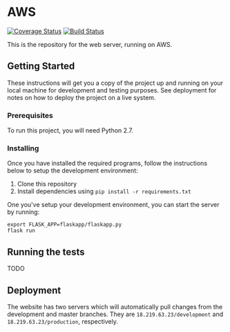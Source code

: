 # AWS

[![Coverage Status](https://coveralls.io/repos/github/Team9-RobotIX/AWS/badge.svg?branch=master)](https://coveralls.io/github/Team9-RobotIX/AWS?branch=master)
[![Build Status](https://travis-ci.org/Team9-RobotIX/AWS.svg?branch=master)](https://travis-ci.org/Team9-RobotIX/AWS)

This is the repository for the web server, running on AWS.

## Getting Started

These instructions will get you a copy of the project up and running on your local machine for development and testing purposes. See deployment for notes on how to deploy the project on a live system.

### Prerequisites

To run this project, you will need Python 2.7.

### Installing

Once you have installed the required programs, follow the instructions below
to setup the development environment:

1. Clone this repository
2. Install dependencies using `pip install -r requirements.txt`

One you've setup your development environment, you can start the server by running:

```
export FLASK_APP=flaskapp/flaskapp.py
flask run
```

## Running the tests

TODO

## Deployment

The website has two servers which will automatically pull changes from the development and master branches. They are `18.219.63.23/development` and `18.219.63.23/production`, respectively.
